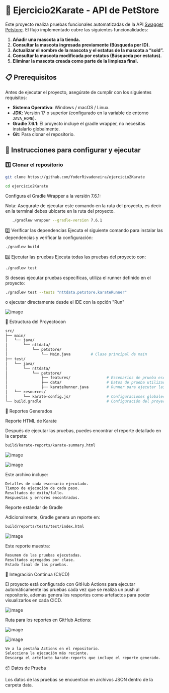 # 🐾 Ejercicio2Karate - API de PetStore

Este proyecto realiza pruebas funcionales automatizadas de la API [Swagger Petstore](https://petstore.swagger.io/). El flujo implementado cubre las siguientes funcionalidades:

1. **Añadir una mascota a la tienda.**
2. **Consultar la mascota ingresada previamente (Búsqueda por ID).**
3. **Actualizar el nombre de la mascota y el estatus de la mascota a “sold”.**
4. **Consultar la mascota modificada por estatus (Búsqueda por estatus).**
5. **Eliminar la mascota creada como parte de la limpieza final.**

## 📋 Prerequisitos

Antes de ejecutar el proyecto, asegúrate de cumplir con los siguientes requisitos:

- **Sistema Operativo**: Windows / macOS / Linux.
- **JDK**: Versión 17 o superior (configurado en la variable de entorno `JAVA_HOME`).
- **Gradle 7.6.1**: El proyecto incluye el gradle wrapper, no necesitas instalarlo globalmente.
- **Git**: Para clonar el repositorio. 

## 🚀 Instrucciones para configurar y ejecutar

### 1️⃣ Clonar el repositorio

```bash
git clone https://github.com/YoderRivadeneira/ejercicio2Karate
```
```bash
cd ejercicio2Karate

```
Configura el Gradle Wrapper a la versión 7.6.1:

Nota: Asegurate de ejecutar este comando en la ruta del proyecto, es decir en la terminal debes ubicarte en la ruta del proyecto.


```bash
   ./gradlew wrapper --gradle-version 7.6.1
```

2️⃣ Verificar las dependencias
Ejecuta el siguiente comando para instalar las dependencias y verificar la configuración:

```bash
./gradlew build
```


3️⃣ Ejecutar las pruebas
Ejecuta todas las pruebas del proyecto con:

```bash
./gradlew test
```

Si deseas ejecutar pruebas específicas, utiliza el runner definido en el proyecto:

```bash
./gradlew test --tests "nttdata.petstore.karateRunner"
```
o ejecutar directamente desde el IDE con la opción "Run"

![image](https://github.com/user-attachments/assets/85f28938-9aa6-4c31-91ad-7d949238d110)




📂 Estructura del Proyectocon 
```bash
src/
├── main/
│   └── java/
│       └── nttdata/
│           └── petstore/
│               └── Main.java         # Clase principal de main
├── test/  
│   └── java/
│       └── nttdata/
│           └── petstore/
│               ├── features/                # Escenarios de prueba escritos en Karate
│               ├── data/                    # Datos de prueba utilizados en las pruebas
│               ├── karateRunner.java        # Runner para ejecutar las pruebas
│   └── resources/
│       └── karate-config.js/                # Configuraciones globales para karate
└── build.gradle                             # Configuración del proyecto con dependencias


```


📑 Reportes Generados

Reporte HTML de Karate


Después de ejecutar las pruebas, puedes encontrar el reporte detallado en la carpeta:

```bash
build/karate-reports/karate-summary.html
```

![image](https://github.com/user-attachments/assets/8d999ab2-4000-4533-8a13-aa70b05b80b8)

![image](https://github.com/user-attachments/assets/5fb1d163-ba8b-47bc-b3b2-b37be1228ae2)



Este archivo incluye:

```bash
Detalles de cada escenario ejecutado.
Tiempo de ejecución de cada paso.
Resultados de éxito/fallo.
Respuestas y errores encontrados.
```

Reporte estándar de Gradle

Adicionalmente, Gradle genera un reporte en:

```bash
build/reports/tests/test/index.html
```

![image](https://github.com/user-attachments/assets/a4e53ff1-4ad1-4bd5-913a-a175cd2e01c0)


Este reporte muestra:

```bash
Resumen de las pruebas ejecutadas.
Resultados agregados por clase.
Estado final de las pruebas.
```

🤖 Integración Continua (CI/CD)

El proyecto está configurado con GitHub Actions para ejecutar automáticamente las pruebas cada vez que se realiza un push al repositorio, además genera los resportes como artefactos para poder visualizarlos en cada CICD.

![image](https://github.com/user-attachments/assets/b8bc23bc-8456-4285-9207-65ec4f35e820)





Ruta para los reportes en GitHub Actions:

![image](https://github.com/user-attachments/assets/02dbb030-83bc-4a50-818a-7d1630f5d29d)

![image](https://github.com/user-attachments/assets/531afe84-5591-4354-8054-cfde4da99e7d)


```bash
Ve a la pestaña Actions en el repositorio.
Selecciona la ejecución más reciente.
Descarga el artefacto karate-reports que incluye el reporte generado.
```

📦 Datos de Prueba

Los datos de las pruebas se encuentran en archivos JSON dentro de la carpeta data. 

